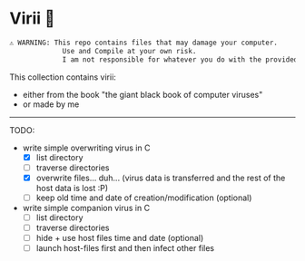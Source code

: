  # Virii 🦠
```md
⚠️ WARNING: This repo contains files that may damage your computer. 
             Use and Compile at your own risk. 
             I am not responsible for whatever you do with the provided code
```
This collection contains virii:
- either from the book "the giant black book of computer viruses"
- or made by me

---
TODO:
- write simple overwriting virus in C
  - [x] list directory
  - [ ] traverse directories
  - [x] overwrite files... duh... (virus data is transferred and the rest of the host data is lost :P)
  - [ ] keep old time and date of creation/modification (optional)
- write simple companion virus in C
  - [ ] list directory
  - [ ] traverse directories
  - [ ] hide + use host files time and date (optional)
  - [ ] launch host-files first and then infect other files
